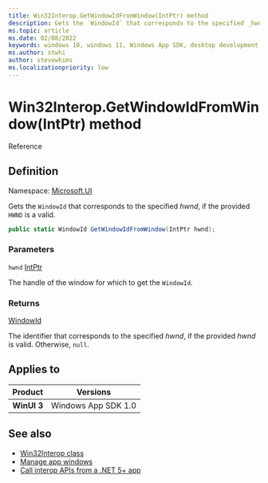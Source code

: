 ```yaml
---
title: Win32Interop.GetWindowIdFromWindow(IntPtr) method
description: Gets the `WindowId` that corresponds to the specified _hwnd_, if the provided `HWND` is a valid.
ms.topic: article
ms.date: 02/08/2022
keywords: windows 10, windows 11, Windows App SDK, desktop development, winui, Windows UI Library, app sdk, C#, interop, Win32Interop.GetDisplayIdFromMonitor, GetDisplayIdFromMonitor
ms.author: stwhi
author: stevewhims
ms.localizationpriority: low
---
```


# Win32Interop.GetWindowIdFromWindow(IntPtr) method

Reference

## Definition

Namespace: [Microsoft.UI](microsoft.ui.md)

Gets the `WindowId` that corresponds to the specified _hwnd_, if the provided `HWND` is a valid.

```csharp
public static WindowId GetWindowIdFromWindow(IntPtr hwnd);
```

### Parameters

`hwnd` [IntPtr](/dotnet/api/system.intptr)

The handle of the window for which to get the `WindowId`.

### Returns

[WindowId](/windows/windows-app-sdk/api/winrt/microsoft.ui.windowid)

The identifier that corresponds to the specified *hwnd*, if the provided *hwnd* is valid. Otherwise, `null`.

## Applies to

| Product | Versions |
|-|-|
|**WinUI 3**|Windows App SDK 1.0|

## See also

* [Win32Interop class](microsoft.ui.win32interop.md)
* [Manage app windows](/windows/apps/windows-app-sdk/windowing/windowing-overview)
* [Call interop APIs from a .NET 5+ app](/windows/apps/desktop/modernize/winrt-com-interop-csharp)
